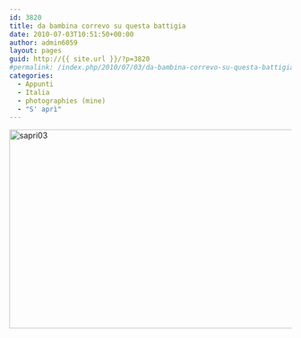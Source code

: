 ```yaml
---
id: 3820
title: da bambina correvo su questa battigia
date: 2010-07-03T10:51:50+00:00
author: admin6059
layout: pages
guid: http://{{ site.url }}/?p=3820
#permalink: /index.php/2010/07/03/da-bambina-correvo-su-questa-battigia/
categories:
  - Appunti
  - Italia
  - photographies (mine)
  - "S' aprì"
---
```

<img class="aligncenter wp-image-3821" src="{{ site.url }}/images/uploads/2016/10/sapri03.jpg" alt="sapri03" width="580" height="356" srcset="{{ site.url }}/images/uploads/2016/10/sapri03.jpg 650w, {{ site.url }}/images/uploads/2016/10/sapri03-300x184.jpg 300w" sizes="(max-width: 580px) 100vw, 580px" />